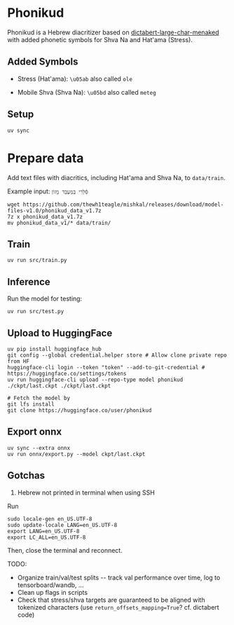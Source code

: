 # Phonikud

Phonikud is a Hebrew diacritizer based on [dictabert-large-char-menaked](https://huggingface.co/dicta-il/dictabert-large-char-menaked) with added phonetic symbols for Shva Na and Hat'ama (Stress).

## Added Symbols

- Stress (Hat'ama): `\u05ab` also called `ole`

- Mobile Shva (Shva Na): `\u05bd` also called `meteg`

## Setup

```console
uv sync
```

#  Prepare data

Add text files with diacritics, including Hat'ama and Shva Na, to `data/train`.

Example input: `סֵ֫לֵרִי בְּֽמַעְבַּד מָזוֹן`

```console
wget https://github.com/thewh1teagle/mishkal/releases/download/model-files-v1.0/phonikud_data_v1.7z
7z x phonikud_data_v1.7z
mv phonikud_data_v1/* data/train/
```

## Train

```console
uv run src/train.py
```

## Inference

Run the model for testing:

```console
uv run src/test.py
```

## Upload to HuggingFace

```console
uv pip install huggingface_hub
git config --global credential.helper store # Allow clone private repo from HF
huggingface-cli login --token "token" --add-to-git-credential # https://huggingface.co/settings/tokens 
uv run huggingface-cli upload --repo-type model phonikud ./ckpt/last.ckpt ./ckpt/last.ckpt

# Fetch the model by
git lfs install
git clone https://huggingface.co/user/phonikud
```

## Export onnx

```console
uv sync --extra onnx
uv run onnx/export.py --model ckpt/last.ckpt
```

## Gotchas

1. Hebrew not printed in terminal when using SSH

Run

```console
sudo locale-gen en_US.UTF-8
sudo update-locale LANG=en_US.UTF-8
export LANG=en_US.UTF-8
export LC_ALL=en_US.UTF-8
```

Then, close the terminal and reconnect.

TODO:
* Organize train/val/test splits -- track val performance over time, log to tensorboard/wandb, ...
* Clean up flags in scripts
* Check that stress/shva targets are guaranteed to be aligned with tokenized characters (use `return_offsets_mapping=True`? cf. dictabert code)